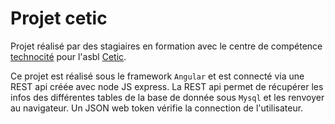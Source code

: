 # Projet cetic

Projet réalisé par des stagiaires en formation avec le centre de compétence [technocité](http://www.technocite.be/) pour l'asbl [Cetic](https://www.cetic.be/).

Ce projet est réalisé sous le framework `Angular` et est connecté via une REST api créée avec node JS express. La REST api permet de récupérer les infos des différentes tables de la  base de donnée sous `Mysql` et les renvoyer au navigateur. Un JSON web token vérifie la connection de l'utilisateur.

